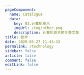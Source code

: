 ```yaml
---
pageComponent: 
  name: Catalogue
  data: 
    key: 03.计算机技术
    imgUrl: /img/other.png
    description: 计算机技术相关等文章
title: 技术
date: 2020-05-27 11:43:33
permalink: /technology
sidebar: false
article: false
comment: false
editLink: false
---
```

